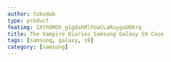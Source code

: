 ```yaml
---
author: tokodab
type: product
featimg: 1XthOMOX_g1gdahMlFUaCLaRuyguU6Krq
title: The Vampire Diaries Samsung Galaxy S9 Case
tags: [samsung, galaxy, s9]
category: [samsung]
---
```

